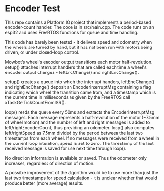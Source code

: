 # Encoder Test

This repo contains a Platform IO project that implements a period-based encoder-count handler. The code
is in src/main.cpp. The code runs on an esp32 and uses FreeRTOS functions for queue and time handling.

This code has barely been tested - it delivers speed and odometry when the wheels are turned by hand, but
it has not been run with motors being driven, or under closed-loop control.

Mowbot's wheel's encoder output transitions each motor
half-revolution. setup() attaches interrupt handlers that are called
each time a wheel's encoder output changes - leftEncChange() and
rightEncChange().

setup() creates a queue into which the interrupt handers, leftEncChange()
and rightEncChange() deposit an EncoderInterruptMsg containing a flag
indicating which wheel the transition came from, and a timestamp
which is the current time in milliseconds as given by the FreeRTOS call
xTaskGetTickCountFromISR().

loop() reads the queue every 50ms and extracts the EncoderInterruptMsg
messages. Each message represents a half-revolution of the motor (~7.5mm
of wheel motion) and the number of left and right messages is added to
left/rightEncoderCount, thus providing an odometer. loop() also computes
left/rightSpeed as 7.5mm divided by the period between the last two timestamps
from each wheel. If no messages were received from a wheel in the current
loop interation, speed is set to zero. The timestamp of the last received
message is saved for use next time through loop().

No direction information is available or saved. Thus the odometer only increases,
regardless of direction of motion.

A possible improvement of the algorithm would be to use more than just the last two timestamps
for speed calculation - it is unclear whether that would produce better (more average) results.
